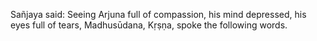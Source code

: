 Sañjaya said: Seeing Arjuna full of compassion, his mind depressed, his eyes full of tears, Madhusūdana, Kṛṣṇa, spoke the following words.